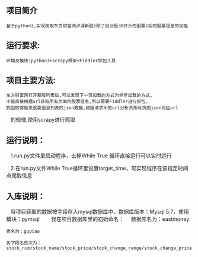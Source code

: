 ## 项目简介
    基于python3,实现爬取东方财富网泸深新股(除了创业板30开头的股票)实时股票信息的功能
## 运行要求:
    环境及模块:python3+scrapy框架+Fiddler抓包工具
## 项目主要方法:
    东方财富网打开新股列表后,可以发现下一页加载的方式为异步加载的方式, 
    不能直接根据url获取所有页面的股票信息,所以需要Fiddler进行抓包, 
    抓包取得每页股票信息列表的json数据,根据请求头的url分析其所有页面json对应url 
    的规律,使用scrapy进行爬取
## 运行说明： 
    1.run.py文件里启动程序，去掉While True 循环直接运行可以实时运行 
    
    2.在run.py文件While True循环里设置target_time，可实现程序在该指定时间点爬取信息
## 入库说明：
    将项目获取的数据按字段存入mysql数据库中，数据库版本：Mysql 5.7，使用模块：pymsql
    
    我在项目数据库里的初始命名：
    
    数据库名为：eastmoney 
    
    表名为：gupiao
    
    各字段名依次为：stock_num/stock_name/stock_price/stock_change_range/stock_change_price 
